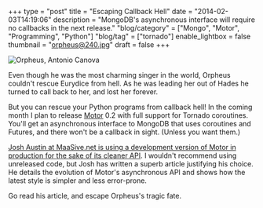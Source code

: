 +++
type = "post"
title = "Escaping Callback Hell"
date = "2014-02-03T14:19:06"
description = "MongoDB's asynchronous interface will require no callbacks in the next release."
"blog/category" = ["Mongo", "Motor", "Programming", "Python"]
"blog/tag" = ["tornado"]
enable_lightbox = false
thumbnail = "orpheus@240.jpg"
draft = false
+++

<p><img style="display:block; margin-left:auto; margin-right:auto;" src="orpheus.jpg" alt="Orpheus, Antonio Canova" title="Orpheus, Antonio Canova" /></p>
<p>Even though he was the most charming singer in the world, Orpheus couldn't rescue Eurydice from hell. As he was leading her out of Hades he turned to call back to her, and lost her forever.</p>
<p>But you can rescue your Python programs from callback hell! In the coming month I plan to release <a href="https://motor.readthedocs.org/en/latest/">Motor</a> 0.2 with full support for Tornado coroutines. You'll get an asynchronous interface to MongoDB that uses coroutines and Futures, and there won't be a callback in sight. (Unless you want them.)</p>
<p><a href="http://joshaust.in/2014/02/it-requires-super-human-discipline-to-write-readable-code-in-callbacks/">Josh Austin at MaaSive.net is using a development version of Motor in production for the sake of its cleaner API</a>. I wouldn't recommend using unreleased code, but Josh has written a superb article justifying his choice. He details the evolution of Motor's asynchronous API and shows how the latest style is simpler and less error-prone.</p>
<p>Go read his article, and escape Orpheus's tragic fate.</p>
    